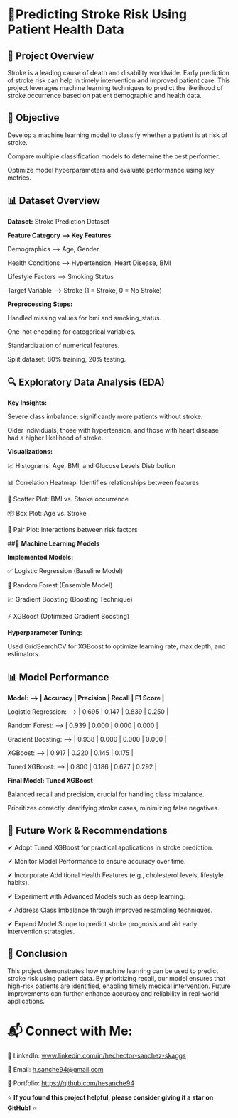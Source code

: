 # 🏥**Predicting Stroke Risk Using Patient Health Data**

## 📌 **Project Overview**

Stroke is a leading cause of death and disability worldwide. Early prediction of stroke risk can help in timely intervention and improved patient care. This project leverages machine learning techniques to predict the likelihood of stroke occurrence based on patient demographic and health data.

## 🎯 **Objective**

Develop a machine learning model to classify whether a patient is at risk of stroke.

Compare multiple classification models to determine the best performer.

Optimize model hyperparameters and evaluate performance using key metrics.

## 📊 **Dataset Overview**

**Dataset:** Stroke Prediction Dataset

**Feature Category -->  Key Features**

Demographics -->  Age, Gender

Health Conditions -->  Hypertension, Heart Disease, BMI

Lifestyle Factors -->  Smoking Status

Target Variable -->  Stroke (1 = Stroke, 0 = No Stroke)

**Preprocessing Steps:**

Handled missing values for bmi and smoking_status.

One-hot encoding for categorical variables.

Standardization of numerical features.

Split dataset: 80% training, 20% testing.

## 🔍 **Exploratory Data Analysis (EDA)**

**Key Insights:**

Severe class imbalance: significantly more patients without stroke.

Older individuals, those with hypertension, and those with heart disease had a higher likelihood of stroke.

**Visualizations:**

📈 Histograms: Age, BMI, and Glucose Levels Distribution

📊 Correlation Heatmap: Identifies relationships between features

🎯 Scatter Plot: BMI vs. Stroke occurrence

📦 Box Plot: Age vs. Stroke

🔗 Pair Plot: Interactions between risk factors

##🤖 **Machine Learning Models**

**Implemented Models:**

✅ Logistic Regression (Baseline Model)

🌳 Random Forest (Ensemble Model)

📈 Gradient Boosting (Boosting Technique)

⚡ XGBoost (Optimized Gradient Boosting)

**Hyperparameter Tuning:**

Used GridSearchCV for XGBoost to optimize learning rate, max depth, and estimators.

## 📊 **Model Performance**

**Model:    -->          |  Accuracy | Precision | Recall | F1 Score  |**

Logistic Regression: -->  |  0.695   |   0.147   |   0.839  |  0.250  |

Random Forest: -->     |  0.939   |   0.000   |   0.000  |  0.000  |

Gradient Boosting: --> |  0.938   |   0.000   |   0.000  |  0.000  |

XGBoost: -->           |  0.917   |   0.220   |   0.145  |  0.175  |

Tuned XGBoost: -->     |  0.800   |   0.186   |   0.677  |  0.292  |

**Final Model: Tuned XGBoost**

Balanced recall and precision, crucial for handling class imbalance.

Prioritizes correctly identifying stroke cases, minimizing false negatives.

## 🔮 **Future Work & Recommendations**

✔ Adopt Tuned XGBoost for practical applications in stroke prediction.

✔ Monitor Model Performance to ensure accuracy over time.

✔ Incorporate Additional Health Features (e.g., cholesterol levels, lifestyle habits).

✔ Experiment with Advanced Models such as deep learning.

✔ Address Class Imbalance through improved resampling techniques.

✔ Expand Model Scope to predict stroke prognosis and aid early intervention strategies.

## 🚀 **Conclusion**

This project demonstrates how machine learning can be used to predict stroke risk using patient data. By prioritizing recall, our model ensures that high-risk patients are identified, enabling timely medical intervention. Future improvements can further enhance accuracy and reliability in real-world applications.

# 📬 **Connect with Me:**

💼 LinkedIn: www.linkedin.com/in/hechector-sanchez-skaggs

📧 Email: h.sanche94@gmail.com

📂 Portfolio: https://github.com/hesanche94

⭐ **If you found this project helpful, please consider giving it a star on GitHub!** ⭐
